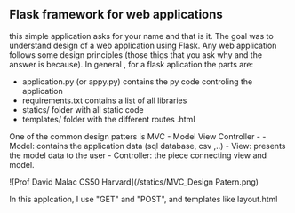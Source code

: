 ## Flask framework for web applications

this simple application asks for your name and that is it. The goal was to understand design of a web application using Flask. 
Any web application follows some design principles (those thigs that you ask why and the answer is because). In general , for a flask aplication the parts are: 
  - application.py (or appy.py) contains the py code controling the application
  - requirements.txt contains a list of all libraries
  - statics/ folder with all static code 
  - templates/ folder with the different routes .html
  
  One of the common design patters is MVC - Model View Controller - 
    - Model: contains the application data (sql database, csv ,..) 
    - View: presents the model data to the user 
    - Controller: the piece connecting view and model. 
    
   
  ![Prof David Malac CS50 Harvard](/statics/MVC_Design Patern.png)
  
  In this applcation, I use "GET" and "POST", and templates like layout.html 
